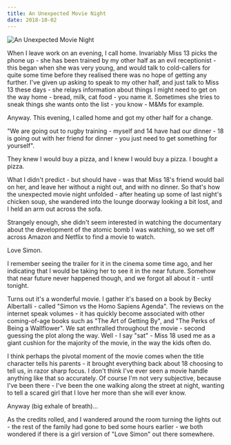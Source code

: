 ```yaml
---
title: An Unexpected Movie Night
date: 2018-10-02
---
```


![An Unexpected Movie Night](https://source.unsplash.com/jpkvklXwt98/1600x900)

When I leave work on an evening, I call home. Invariably Miss 13 picks the phone up - she has been trained by my other half as an evil receptionist - this began when she was very young, and would talk to cold-callers for quite some time before they realised there was no hope of getting any further. I've given up asking to speak to my other half, and just talk to Miss 13 these days - she relays information about things I might need to get on the way home - bread, milk, cat food - you name it. Sometimes she tries to sneak things she wants onto the list - you know - M&Ms for example.

Anyway. This evening, I called home and got my other half for a change.

"We are going out to rugby training - myself and 14 have had our dinner - 18 is going out with her friend for dinner - you just need to get something for yourself".

They knew I would buy a pizza, and I knew I would buy a pizza. I bought a pizza.

What I didn't predict - but should have - was that Miss 18's friend would bail on her, and leave her without a night out, and with no dinner. So that's how the unexpected movie night unfolded - after heating up some of last night's chicken soup, she wandered into the lounge doorway looking a bit lost, and I held an arm out across the sofa.

Strangely enough, she didn't seem interested in watching the documentary about the development of the atomic bomb I was watching, so we set off across Amazon and Netflix to find a movie to watch.

Love Simon.

I remember seeing the trailer for it in the cinema some time ago, and her indicating that I would be taking her to see it in the near future. Somehow that near future never happened though, and we forgot all about it - until tonight.

Turns out it's a wonderful movie. I gather it's based on a book by Becky Albertalli - called "Simon vs the Homo Sapiens Agenda". The reviews on the internet speak volumes - it has quickly become associated with other coming-of-age books such as "The Art of Getting By", and "The Perks of Being a Wallflower". We sat enthralled throughout the movie - second guessing the plot along the way. Well - I say "sat" - Miss 18 used me as a giant cushion for the majority of the movie, in the way the kids often do.

I think perhaps the pivotal moment of the movie comes when the title character tells his parents - it brought everything back about 18 choosing to tell us, in razor sharp focus. I don't think I've ever seen a movie handle anything like that so accurately. Of course I'm not very subjective, because I've been there - I've been the one walking along the street at night, wanting to tell a scared girl that I love her more than she will ever know.

Anyway (big exhale of breath)...

As the credits rolled, and I wandered around the room turning the lights out - the rest of the family had gone to bed some hours earlier - we both wondered if there is a girl version of "Love Simon" out there somewhere.